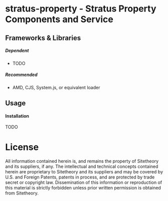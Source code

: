 # stratus-property - Stratus Property Components and Service


## Frameworks & Libraries

##### Dependent

* TODO

##### Recommended

* AMD, CJS, System.js, or equivalent loader


## Usage

#### Installation

TODO

# License

All information contained herein is, and remains the property of Sitetheory and its suppliers, if any. The intellectual and technical concepts contained herein are proprietary to Sitetheory and its suppliers and may be covered by U.S. and Foreign Patents, patents in process, and are protected by trade secret or copyright law.  Dissemination of this information or reproduction of this material is strictly forbidden unless prior written permission is obtained from Sitetheory.

